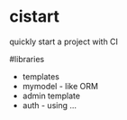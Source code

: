 # cistart
quickly start a project with CI

#libraries
- templates
- mymodel - like ORM
- admin template
- auth - using ...
